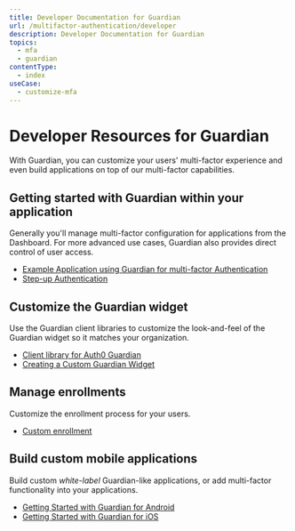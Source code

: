 ```yaml
---
title: Developer Documentation for Guardian
url: /multifactor-authentication/developer
description: Developer Documentation for Guardian
topics:
  - mfa
  - guardian
contentType:
  - index
useCase:
  - customize-mfa
---
```

# Developer Resources for Guardian

With Guardian, you can customize your users' multi-factor experience and even build applications on top of our multi-factor capabilities.

## Getting started with Guardian within your application

Generally you'll manage multi-factor configuration for applications from the Dashboard. For more advanced use cases, Guardian also provides direct control of user access.

* [Example Application using Guardian for multi-factor Authentication](https://github.com/auth0/guardian-example)
* [Step-up Authentication](/multifactor-authentication/step-up-authentication)

## Customize the Guardian widget

Use the Guardian client libraries to customize the look-and-feel of the Guardian widget so it matches your organization.

* [Client library for Auth0 Guardian](https://github.com/auth0/auth0-guardian.js)
* [Creating a Custom Guardian Widget](https://github.com/auth0/auth0-guardian.js/tree/master/example)

## Manage enrollments

Customize the enrollment process for your users.

* [Custom enrollment](/multifactor-authentication/developer/custom-enrollment-ticket)

## Build custom mobile applications

Build custom _white-label_ Guardian-like applications, or add multi-factor functionality into your applications.

* [Getting Started with Guardian for Android](/multifactor-authentication/developer/libraries/android)
* [Getting Started with Guardian for iOS](/multifactor-authentication/developer/libraries/ios)
